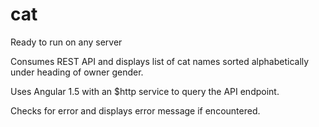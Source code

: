 # cat

Ready to run on any server

Consumes REST API and displays list of cat names sorted alphabetically under heading of owner gender.

Uses Angular 1.5 with an $http service to query the API endpoint.

Checks for error and displays error message if encountered.